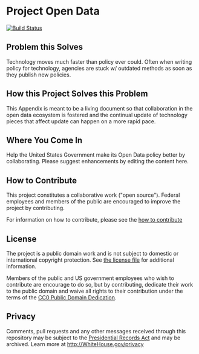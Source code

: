 # Project Open Data

[![Build Status](https://travis-ci.org/project-open-data/project-open-data.github.io.png?branch=master)](https://travis-ci.org/project-open-data/project-open-data.github.io)

## Problem this Solves

Technology moves much faster than policy ever could.  Often when writing policy for technology, agencies are stuck w/ outdated methods as soon as they publish new policies.

## How this Project Solves this Problem

This Appendix is meant to be a living document so that collaboration in the open data ecosystem is fostered and the continual update of technology pieces that affect update can happen on a more rapid pace.

## Where You Come In

Help the United States Government make its Open Data policy better by collaborating.  Please suggest enhancements by editing the content here.

## How to Contribute

This project constitutes a collaborative work ("open source"). Federal employees and members of the public are encouraged to improve the project by contributing.

For information on how to contribute, please see the [how to contribute](CONTRIBUTING.md)

## License

The project is a public domain work and is not subject to domestic or international copyright protection. See [the license file](LICENSE) for additional information.

Members of the public and US government employees who wish to contribute are encourage to do so, but by contributing, dedicate their work to the public domain and waive all rights to their contribution under the terms of the [CC0 Public Domain Dedication](http://creativecommons.org/publicdomain/zero/1.0/).

## Privacy

Comments, pull requests and any other messages received through this repository may be subject to the [Presidential Records Act](http://www.archives.gov/about/laws/presidential-records.html) and may be archived. Learn more at http://WhiteHouse.gov/privacy

